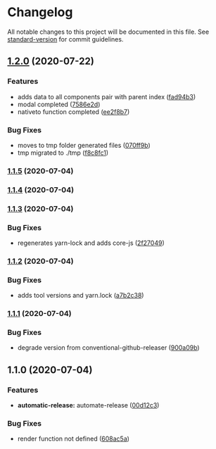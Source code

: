 # Changelog

All notable changes to this project will be documented in this file. See [standard-version](https://github.com/conventional-changelog/standard-version) for commit guidelines.

## [1.2.0](https://github.com/omarsotillo/nativeto/compare/v1.1.5...v1.2.0) (2020-07-22)


### Features

* adds data to all components pair with parent index ([fad94b3](https://github.com/omarsotillo/nativeto/commit/fad94b3ec011b334f0ebfd0fba7478e0166b1617))
* modal completed ([7586e2d](https://github.com/omarsotillo/nativeto/commit/7586e2d37fcc51e2de0fcc9691a6628c8f04f2bc))
* nativeto function completed ([ee2f8b7](https://github.com/omarsotillo/nativeto/commit/ee2f8b730d07d377eb68ca26fc30eed28e30e33f))


### Bug Fixes

* moves to tmp folder generated files ([070ff9b](https://github.com/omarsotillo/nativeto/commit/070ff9b4203190755e2e447d3e65653f0db4e967))
* tmp migrated to ./tmp ([f8c8fc1](https://github.com/omarsotillo/nativeto/commit/f8c8fc1d9d56d1958ba9207b20ff4edab741dac8))

### [1.1.5](https://github.com/omarsotillo/nativeto/compare/v1.1.4...v1.1.5) (2020-07-04)

### [1.1.4](https://github.com/omarsotillo/nativeto/compare/v1.1.3...v1.1.4) (2020-07-04)

### [1.1.3](https://github.com/omarsotillo/nativeto/compare/v1.1.2...v1.1.3) (2020-07-04)


### Bug Fixes

* regenerates yarn-lock and adds core-js ([2f27049](https://github.com/omarsotillo/nativeto/commit/2f27049f50d6bdc5424635c4ed1273abf0fc769f))

### [1.1.2](https://github.com/omarsotillo/nativeto/compare/v1.1.1...v1.1.2) (2020-07-04)


### Bug Fixes

* adds tool versions and yarn.lock ([a7b2c38](https://github.com/omarsotillo/nativeto/commit/a7b2c38df3372ed369d63d185455a527b5f486e6))

### [1.1.1](https://github.com/omarsotillo/nativeto/compare/v1.1.0...v1.1.1) (2020-07-04)


### Bug Fixes

* degrade version from conventional-github-releaser ([900a09b](https://github.com/omarsotillo/nativeto/commit/900a09b0155fd92e5aebae976fc3a75677b65ad3))

## 1.1.0 (2020-07-04)


### Features

* **automatic-release:** automate-release ([00d12c3](https://github.com/omarsotillo/nativeto/commit/00d12c3c503db20f82efa8a7bdab2c7b27f83bca))


### Bug Fixes

* render function not defined ([608ac5a](https://github.com/omarsotillo/nativeto/commit/608ac5ab1f1b9c3a3c2b20cec3f47be5feea6de7))
